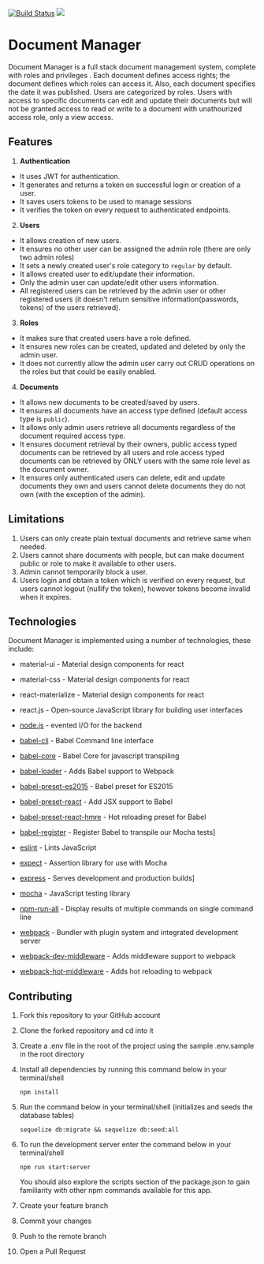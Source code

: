 [![Build Status](https://travis-ci.org/olarewajuakeemope/document-manager.svg?branch=master)](https://travis-ci.org/olarewajuakeemope/document-manager)
 <a href="https://codeclimate.com/github/codeclimate/codeclimate"><img src="https://codeclimate.com/github/codeclimate/codeclimate/badges/gpa.svg" /></a> 
# Document Manager
Document Manager is a full stack document management system, complete with roles and privileges . Each document defines access rights; the document defines which roles can access it. Also, each document specifies the date it was published.
Users are categorized by roles. Users with access to specific documents can edit and update their documents but will not be granted access to read or write to a document with unathourized access role, only a view access.

## Features

1. **Authentication**
  - It uses JWT for authentication.  
  - It generates and returns a token on successful login or creation of a user.
  - It saves users tokens to be used to manage sessions  
  - It verifies the token on every request to authenticated endpoints.

2. **Users**
  - It allows creation of new users. 
  - It ensures no other user can be assigned the admin role (there are only two admin roles)
  - It sets a newly created user's role category to `regular` by default.  
  - It allows created user to edit/update their information.
  - Only the admin user can update/edit other users information.
  - All registered users can be retrieved by the admin user or other registered users (it doesn't return sensitive information(passwords, tokens) of the users retrieved).

3. **Roles**
  - It makes sure  that created users have a role defined.
  - It ensures new roles can be created, updated and deleted by only the admin user.   
  - It does not currently allow the admin user carry out CRUD operations on the roles but that could be easily enabled.

4. **Documents**
  - It allows new documents to be created/saved by users.  
  - It ensures all documents have an access type defined (default access type is `public`).  
  - It allows only admin users retrieve all documents regardless of the document required access type.  
  - It ensures document retrieval by their owners, public access typed documents can be retrieved by all users and role access typed documents can be retrieved by ONLY users with the same role level as the document owner.     
  - It ensures only authenticated users can delete, edit and update documents they own and users cannot delete documents they do not own (with the exception of the admin). 

## Limitations
1. Users can only create plain textual documents and retrieve same when needed.
2. Users cannot share documents with people, but can make document public or role to make it available to other users.
3. Admin cannot temporarily block a user.
4. Users login and obtain a token which is verified on every request, but users cannot logout (nullify the token), however tokens become invalid when it expires.


## Technologies
Document Manager is implemented using a number of technologies, these include:
* material-ui - Material design components for react
* material-css - Material design components for react
* react-materialize - Material design components for react
* react.js - Open-source JavaScript library for building user interfaces
* [node.js] - evented I/O for the backend
* [babel-cli] - Babel Command line interface 
* [babel-core] - Babel Core for javascript transpiling
* [babel-loader] - Adds Babel support to Webpack
* [babel-preset-es2015] - Babel preset for ES2015
* [babel-preset-react] - Add JSX support to Babel
* [babel-preset-react-hmre] - Hot reloading preset for Babel
* [babel-register] - Register Babel to transpile our Mocha tests]
* [eslint] - Lints JavaScript
* [expect] - Assertion library for use with Mocha
* [express] - Serves development and production builds]
* [mocha] - JavaScript testing library
* [npm-run-all] - Display results of multiple commands on single command line
* [webpack] - Bundler with plugin system and integrated development server
* [webpack-dev-middleware] - Adds middleware support to webpack
* [webpack-hot-middleware] - Adds hot reloading to webpack


   [mocha]: <https://mochajs.org>
   [node.js]: <http://nodejs.org>
   [React]: <http://gulpjs.com>
   [babel-cli]: <https://babeljs.io/>
   [babel-core]: <https://babeljs.io/>
   [babel-loader]: <https://babeljs.io/>
   [babel-preset-es2015]: <https://babeljs.io/>
   [babel-preset-react]: <https://babeljs.io/>
   [babel-preset-react-hmre]: <https://babeljs.io/>
   [babel-register]: <https://babeljs.io/>
   [eslint]: <http://eslint.org/>
   [expect]: <http://chaijs.com/api/bdd/>
   [express]: <http://expressjs.com/>
   [mocha]: <https://mochajs.org/>
   [npm-run-all]: <https://www.npmjs.com/package/npm-run-all>
   [webpack]: <https://webpack.github.io/>
   [webpack-dev-middleware]: <https://webpack.github.io/>
   [webpack-hot-middleware]: <https://webpack.github.io/>

## Contributing
1. Fork this repository to your GitHub account
2. Clone the forked repository and cd into it
3. Create a .env file in the root of the project using the sample .env.sample in the root directory

5. Install all dependencies by running this command below in your terminal/shell
    ````
    npm install
    ````
6. Run the command below in your terminal/shell (initializes and seeds the database tables)
    ```` 
    sequelize db:migrate && sequelize db:seed:all
    ````
7. To run the development server enter the command below in your terminal/shell
    ````
    npm run start:server
    ````
    You should also explore the scripts section of the package.json to gain familiarity with other npm commands available 
    for this app.
8. Create your feature branch
9. Commit your changes
10. Push to the remote branch
11. Open a Pull Request



